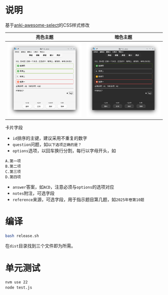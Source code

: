 # 说明

基于[anki-awesome-select](https://github.com/git9527/anki-awesome-select)的CSS样式修改

|亮色主题|暗色主题|
|--|--|
|![](images/preview-light.png)|![](images/preview-dark.png)|

卡片字段

- `id`排序的主键，建议采用不重复的数字
- `question`问题，如`以下选项正确的是？`
- `options`选项，以回车换行分割，每行以字母开头，如

```
A.第一项
B.第二项
C.第三项
D.第四项
```

- `answer`答案，如`ACD`，注意必须与`options`的选项对应
- `notes`附注，可选字段
- `reference`来源，可选字段，用于指示题目第几题，如`2025年卷第10题`

# 编译

```bash
bash release.sh
```

在`dist`目录找到三个文件即为所需。

# 单元测试

```bash
nvm use 22
node test.js
```

